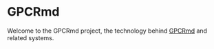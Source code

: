GPCRmd
=======

Welcome to the GPCRmd project, the technology behind [GPCRmd](http://www.gpcrmd.org) and related systems.

